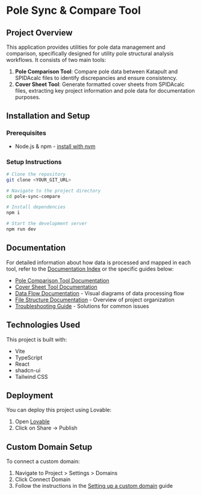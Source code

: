 # Pole Sync & Compare Tool

## Project Overview

This application provides utilities for pole data management and comparison, specifically designed for utility pole structural analysis workflows. It consists of two main tools:

1. **Pole Comparison Tool**: Compare pole data between Katapult and SPIDAcalc files to identify discrepancies and ensure consistency.
2. **Cover Sheet Tool**: Generate formatted cover sheets from SPIDAcalc files, extracting key project information and pole data for documentation purposes.

## Installation and Setup

### Prerequisites

- Node.js & npm - [install with nvm](https://github.com/nvm-sh/nvm#installing-and-updating)

### Setup Instructions

```sh
# Clone the repository
git clone <YOUR_GIT_URL>

# Navigate to the project directory
cd pole-sync-compare

# Install dependencies
npm i

# Start the development server
npm run dev
```

## Documentation

For detailed information about how data is processed and mapped in each tool, refer to the [Documentation Index](./docs/README.md) or the specific guides below:

- [Pole Comparison Tool Documentation](./docs/pole-comparison-tool.md)
- [Cover Sheet Tool Documentation](./docs/cover-sheet-tool.md)
- [Data Flow Documentation](./docs/data-flow.md) - Visual diagrams of data processing flow
- [File Structure Documentation](./docs/file-structure.md) - Overview of project organization
- [Troubleshooting Guide](./docs/troubleshooting.md) - Solutions for common issues

## Technologies Used

This project is built with:

- Vite
- TypeScript
- React
- shadcn-ui
- Tailwind CSS

## Deployment

You can deploy this project using Lovable:

1. Open [Lovable](https://lovable.dev/projects/29d5addc-9aa5-437a-84c5-e621a3f8032f)
2. Click on Share -> Publish

## Custom Domain Setup

To connect a custom domain:

1. Navigate to Project > Settings > Domains
2. Click Connect Domain
3. Follow the instructions in the [Setting up a custom domain](https://docs.lovable.dev/tips-tricks/custom-domain#step-by-step-guide) guide
